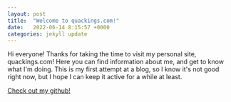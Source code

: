 ```yaml
---
layout: post
title:  "Welcome to quackings.com!"
date:   2022-06-14 8:15:57 +0000
categories: jekyll update
---
```

Hi everyone! Thanks for taking the time to visit my personal site, quackings.com! Here you can find information about me, and get to know what I'm doing. This is my first attempt at a blog, so I know it's not good right now, but I hope I can keep it active for a while at least.

[Check out my github!](https://github.com/WindowsVistaisCool)
